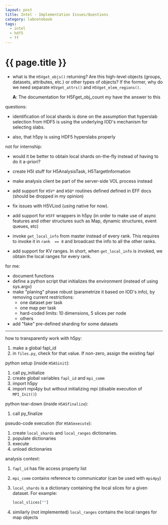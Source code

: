 ```yaml
---
layout: post
title: Intel - Implementation Issues/Questions
category: labnotebook
tags:
  - intel
  - hdf5
  - ff
---
```


# {{ page.title }}

  * what is the `H5Vget_objs()` returning? Are this high-level objects (groups, datasets, 
    attributes, etc.) or other types of objects? If the former, why do we need separate 
    `H5Vget_attrs()` and `H5Vget_elem_regions()`.

    **A**: The documentation for H5Fget_obj_count my have the answer to this

questions:

  * identification of local shards is done on the assumption that hyperslab selection from HDF5 is 
    using the underlying IOD's mechanism for selecting slabs.

  * also, that h5py is using HDF5 hyperslabs properly

not for internship:

  * would it be better to obtain local shards on-the-fly instead of having to do it a-priori?

  * create H5I stuff for H5AnalysisTask, H5TargetInformation

  * make analysis client be part of the server-side VOL process instead

  * add support for `H5V*` and `H5Q*` routines defined defined in EFF docs (should be dropped in my 
    opinion)

  * fix issues with H5VLiod (using native for now).

  * add support for `H5FF` wrappers in h5py (in order to make use of async features and other 
    structures such as Map, dynamic structures, event queues, etc)

  * invoke `get_local_info` from master instead of every rank. This requires to invoke it in `rank 
    == 0` and broadcast the info to all the other ranks.

  * add support for KV ranges. In short, when `get_local_info` is invoked, we obtain the local 
    ranges for every rank.

for me:

  * document functions
  * define a python script that initializes the environment (instead of using sys.argv)
  * make "planing" phase robust (parametrize it based on IOD's info), by removing current 
    restrictions:
      * one dataset per task
      * one map per task
      * hard-coded limits: 10 dimensions, 5 slices per node
      * others
  * add "fake" pre-defined sharding for some datasets

--------

how to transparently work with h5py:

  1. make a global fapl_id
  2. in `files.py`, check for that value. If non-zero, assign the existing fapl

python setup (inside `H5ASinit`):

  1. call py_initialize
  2. create global variables `fapl_id` and `mpi_comm`
  3. import h5py
  4. import mpi4py but without initializing mpi (disable execution of `MPI_Init()`)

python tear-down (inside `H5ASfinalize`):

  1. call py_finalize

pseudo-code execution (for `H5ASexecute`):

  1. create `local_shards` and `local_ranges` dictionaries.
  2. populate dictionaries
  3. execute
  4. unload dictionaries

analysis context:

  1. `fapl_id` has file access property list
  2. `mpi_comm` contains reference to communicator (can be used with `mpi4py`)
  3. `local_shards` is a dictionary containing the local slices for a given dataset. For example:

     ```python
     local_slices[""]
     ```
  4. similarly (not implemented) `local_ranges` contains the local ranges for map objects
